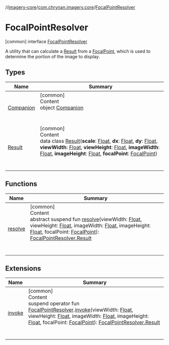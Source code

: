 //[imagery-core](../../../index.md)/[com.chrynan.imagery.core](../index.md)/[FocalPointResolver](index.md)



# FocalPointResolver  
 [common] interface [FocalPointResolver](index.md)

A utility that can calculate a [Result](-result/index.md) from a [FocalPoint](../../com.chrynan.imagery.core.model/-focal-point/index.md), which is used to determine the portion of the image to display.

   


## Types  
  
|  Name |  Summary | 
|---|---|
| <a name="com.chrynan.imagery.core/FocalPointResolver.Companion///PointingToDeclaration/"></a>[Companion](-companion/index.md)| <a name="com.chrynan.imagery.core/FocalPointResolver.Companion///PointingToDeclaration/"></a>[common]  <br>Content  <br>object [Companion](-companion/index.md)  <br><br><br>|
| <a name="com.chrynan.imagery.core/FocalPointResolver.Result///PointingToDeclaration/"></a>[Result](-result/index.md)| <a name="com.chrynan.imagery.core/FocalPointResolver.Result///PointingToDeclaration/"></a>[common]  <br>Content  <br>data class [Result](-result/index.md)(**scale**: [Float](https://kotlinlang.org/api/latest/jvm/stdlib/kotlin/-float/index.html), **dx**: [Float](https://kotlinlang.org/api/latest/jvm/stdlib/kotlin/-float/index.html), **dy**: [Float](https://kotlinlang.org/api/latest/jvm/stdlib/kotlin/-float/index.html), **viewWidth**: [Float](https://kotlinlang.org/api/latest/jvm/stdlib/kotlin/-float/index.html), **viewHeight**: [Float](https://kotlinlang.org/api/latest/jvm/stdlib/kotlin/-float/index.html), **imageWidth**: [Float](https://kotlinlang.org/api/latest/jvm/stdlib/kotlin/-float/index.html), **imageHeight**: [Float](https://kotlinlang.org/api/latest/jvm/stdlib/kotlin/-float/index.html), **focalPoint**: [FocalPoint](../../com.chrynan.imagery.core.model/-focal-point/index.md))  <br><br><br>|


## Functions  
  
|  Name |  Summary | 
|---|---|
| <a name="com.chrynan.imagery.core/FocalPointResolver/resolve/#kotlin.Float#kotlin.Float#kotlin.Float#kotlin.Float#com.chrynan.imagery.core.model.FocalPoint/PointingToDeclaration/"></a>[resolve](resolve.md)| <a name="com.chrynan.imagery.core/FocalPointResolver/resolve/#kotlin.Float#kotlin.Float#kotlin.Float#kotlin.Float#com.chrynan.imagery.core.model.FocalPoint/PointingToDeclaration/"></a>[common]  <br>Content  <br>abstract suspend fun [resolve](resolve.md)(viewWidth: [Float](https://kotlinlang.org/api/latest/jvm/stdlib/kotlin/-float/index.html), viewHeight: [Float](https://kotlinlang.org/api/latest/jvm/stdlib/kotlin/-float/index.html), imageWidth: [Float](https://kotlinlang.org/api/latest/jvm/stdlib/kotlin/-float/index.html), imageHeight: [Float](https://kotlinlang.org/api/latest/jvm/stdlib/kotlin/-float/index.html), focalPoint: [FocalPoint](../../com.chrynan.imagery.core.model/-focal-point/index.md)): [FocalPointResolver.Result](-result/index.md)  <br><br><br>|


## Extensions  
  
|  Name |  Summary | 
|---|---|
| <a name="com.chrynan.imagery.core//invoke/com.chrynan.imagery.core.FocalPointResolver#kotlin.Float#kotlin.Float#kotlin.Float#kotlin.Float#com.chrynan.imagery.core.model.FocalPoint/PointingToDeclaration/"></a>[invoke](../invoke.md)| <a name="com.chrynan.imagery.core//invoke/com.chrynan.imagery.core.FocalPointResolver#kotlin.Float#kotlin.Float#kotlin.Float#kotlin.Float#com.chrynan.imagery.core.model.FocalPoint/PointingToDeclaration/"></a>[common]  <br>Content  <br>suspend operator fun [FocalPointResolver](index.md).[invoke](../invoke.md)(viewWidth: [Float](https://kotlinlang.org/api/latest/jvm/stdlib/kotlin/-float/index.html), viewHeight: [Float](https://kotlinlang.org/api/latest/jvm/stdlib/kotlin/-float/index.html), imageWidth: [Float](https://kotlinlang.org/api/latest/jvm/stdlib/kotlin/-float/index.html), imageHeight: [Float](https://kotlinlang.org/api/latest/jvm/stdlib/kotlin/-float/index.html), focalPoint: [FocalPoint](../../com.chrynan.imagery.core.model/-focal-point/index.md)): [FocalPointResolver.Result](-result/index.md)  <br><br><br>|

